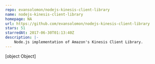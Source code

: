 ```yaml
---
repo: evansolomon/nodejs-kinesis-client-library
name: nodejs-kinesis-client-library
homepage: NA
url: https://github.com/evansolomon/nodejs-kinesis-client-library
stars: 51
starredAt: 2017-06-30T01:13:40Z
description: |-
    Node.js implementation of Amazon's Kinesis Client Library.
---
```


[object Object]
